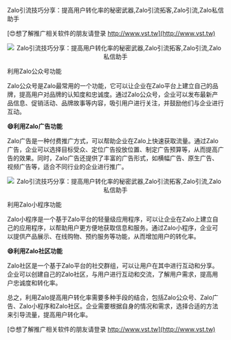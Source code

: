 Zalo引流技巧分享：提高用户转化率的秘密武器,Zalo引流拓客,Zalo引流,Zalo私信助手

[😍想了解推广相关软件的朋友请登录 http://www.vst.tw](http://www.vst.tw)

 <center><img src="https://vst.tw/MP4/tuiguang/png/0.png" alt="Zalo引流技巧分享：提高用户转化率的秘密武器,Zalo引流拓客,Zalo引流,Zalo私信助手"></center>

利用Zalo公众号功能

Zalo公众号是Zalo最常用的一个功能，它可以让企业在Zalo平台上建立自己的品牌，提高用户对品牌的认知度和忠诚度。通过Zalo公众号，企业可以发布最新产品信息、促销活动、品牌故事等内容，吸引用户进行关注，并鼓励他们与企业进行互动。

**😄利用Zalo广告功能**

Zalo广告是一种付费推广方式，可以帮助企业在Zalo上快速获取流量。通过Zalo广告，企业可以选择目标受众、定位广告投放位置、制定广告预算等，从而提高广告的效果。同时，Zalo广告还提供了丰富的广告形式，如横幅广告、原生广告、视频广告等，适合不同行业的企业进行推广。

 <center><img src="https://vst.tw/MP4/tuiguang/png/1.png" alt="Zalo引流技巧分享：提高用户转化率的秘密武器,Zalo引流拓客,Zalo引流,Zalo私信助手"></center>

利用Zalo小程序功能

Zalo小程序是一个基于Zalo平台的轻量级应用程序，可以让企业在Zalo上建立自己的应用程序，以帮助用户更方便地获取信息和服务。通过Zalo小程序，企业可以提供产品展示、在线购物、预约服务等功能，从而增加用户的转化率。

**😄利用Zalo社区功能**

Zalo社区是一个基于Zalo平台的社交群组，可以让用户在其中进行互动和分享。企业可以创建自己的Zalo社区，与用户进行互动和交流，了解用户需求，提高用户忠诚度和转化率。

总之，利用Zalo提高用户转化率需要多种手段的结合，包括Zalo公众号、Zalo广告、Zalo小程序和Zalo社区。企业需要根据自身的情况和需求，选择合适的方法来引导流量，提高用户转化率。

[😍想了解推广相关软件的朋友请登录 http://www.vst.tw](http://www.vst.tw)



